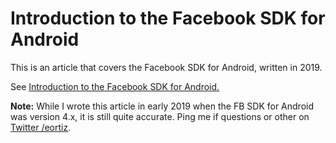 # Introduction to the Facebook SDK for Android
This is an article that covers the Facebook SDK for Android, written in 2019.

See [Introduction to the Facebook SDK for Android.](https://github.com/cenriqueortiz/Introduction-to-the-Facebook-SDK-for-Android/blob/master/Introduction%20to%20the%20Facebook%20SDK%20for%20Android%20(Jan%202019)/Introduction%20to%20the%20Facebook%20SDK%20for%20Android%20(Jan%202019).md)

**Note:** While I wrote this article in early 2019 when the FB SDK for Android was version 4.x, it is still quite accurate. Ping me if questions or other on [Twitter /eortiz](https://twitter.com/eortiz).

